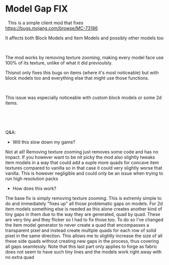 # Model Gap FIX

 
 This is a simple client mod that fixes https://bugs.mojang.com/browse/MC-73186

It affects both Block Models and Item Models and possibly other models too

 

The mod works by removing texture zooming, making every model face use 100% of its texture, unlike of what it did previoulsly.

Thisnot only fixes this bugs on items (where it's most noticeable) but with block models too and everything else that might use those functions.

 

This issue was especially noticeable with custom block models or some 2d items.

 

 

Q&A:

- Will this slow down my game? 

Not at all! Removing texture zooming just removes some code and has no impact. If you however want to be nit picky the mod also slightly tweaks item models in a way that could add a ouple more quads for concave item textures compared to vanilla so in that case it could very slightly worse that vanilla. This is however negligible and could only be an issue when trying to run high resolution packs

- How does this work?

The base fix is simply removing texture zooming. This is extremly simple to do and immediately "fixes up" all those problematic gaps on models.
For 2d item models something else is needed as this alone creates another kind of tiny gaps in them due to the way they are generated, quad by quad. These are very tiny and they flicker so I had to fix those too. To do so I've changed the item model generator to never create a quad that encompasses a transparent pixel and instead create multiple quads for each row of solid pixel in the same direction. This allows me to slightly increase the size of all these side quads without creating new gaps in the process, thus covering all gaps seamlessly. Note that this last part only applies to forge as fabric does not seem to have such tiny lines and the models work right away with no extra quad

 

 
